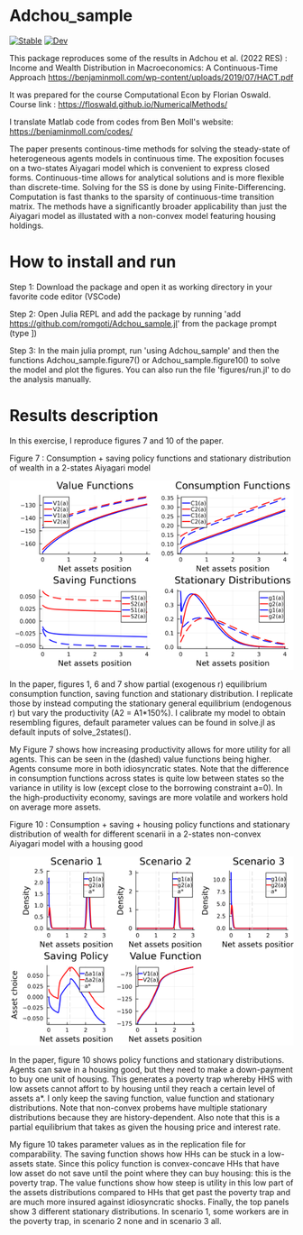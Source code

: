 # Adchou_sample

[![Stable](https://img.shields.io/badge/docs-stable-blue.svg)](https://romgoti.github.io/Adchou_sample.jl/stable/)
[![Dev](https://img.shields.io/badge/docs-dev-blue.svg)](https://romgoti.github.io/Adchou_sample.jl/dev/)

This package reproduces some of the results in Adchou et al. (2022 RES) : Income and Wealth Distribution in Macroeconomics: A Continuous-Time Approach
https://benjaminmoll.com/wp-content/uploads/2019/07/HACT.pdf

It was prepared for the course Computational Econ by Florian Oswald. 
Course link : https://floswald.github.io/NumericalMethods/

I translate Matlab code from codes from Ben Moll's website: https://benjaminmoll.com/codes/ 

The paper presents continous-time methods for solving the steady-state of heterogeneous agents models in continuous time. The exposition focuses on a two-states Aiyagari model which is convenient to express closed forms. Continuous-time allows for analytical solutions and is more flexible than discrete-time. Solving for the SS is done by using Finite-Differencing. Computation is fast thanks to the sparsity of continuous-time transition matrix. The methods have a significantly broader applicability than just the Aiyagari model as illustated with a non-convex model featuring housing holdings. 


# How to install and run

Step 1: Download the package and open it as working directory in your favorite code editor (VSCode)

Step 2: Open Julia REPL and add the package by running 'add https://github.com/romgoti/Adchou_sample.jl' from the package prompt (type ])

Step 3: In the main julia prompt, run 'using Adchou_sample' and then the functions Adchou_sample.figure7() or Adchou_sample.figure10() to solve the model and plot the figures. You can also run the file 'figures/run.jl' to do the analysis manually.


# Results description

In this exercise, I reproduce figures 7 and 10 of the paper. 

Figure 7 : Consumption + saving policy functions and stationary distribution of wealth in a 2-states Aiyagari model

![plot](./figures/Figure_7.png)

In the paper, figures 1, 6 and 7 show partial (exogenous r) equilibrium consumption function, saving function and stationary distribution. I replicate those by instead computing the stationary general equilibrium (endogenous r) but vary the productivity (A2 = A1*150%). I calibrate my model to obtain resembling figures, default parameter values can be found in solve.jl as default inputs of solve_2states().

My Figure 7 shows how increasing productivity allows for more utility for all agents. This can be seen in the (dashed) value functions being higher. Agents consume more in both idiosyncratic states. Note that the difference in consumption functions across states is quite low between states so the variance in utility is low (except close to the borrowing constraint a=0). In the high-productivity economy, savings are more volatile and workers hold on average more assets. 

Figure 10 : Consumption + saving + housing policy functions and stationary distribution of wealth for different scenarii in a 2-states non-convex Aiyagari model with a housing good

![plot](./figures/Figure_10.png)

In the paper, figure 10 shows policy functions and stationary distributions. Agents can save in a housing good, but they need to make a down-payment to buy one unit of housing. This generates a poverty trap whereby HHS with low assets cannot affort to by housing until they reach a certain level of assets a*. I only keep the saving function, value function and stationary distributions. Note that non-convex probems have multiple stationary distributions because they are history-dependent. Also note that this is a partial equilibrium that takes as given the housing price and interest rate.

My figure 10 takes parameter values as in the replication file for comparability. The saving function shows how HHs can be stuck in a low-assets state. Since this policy function is convex-concave HHs that have low asset do not save until the point where they can buy housing: this is the poverty trap. The value functions show how steep is utility in this low part of the assets distributions compared to HHs that get past the poverty trap and are much more insured against idiosyncratic shocks. Finally, the top panels show 3 different stationary distributions. In scenario 1, some workers are in the poverty trap, in scenario 2 none and in scenario 3 all.
